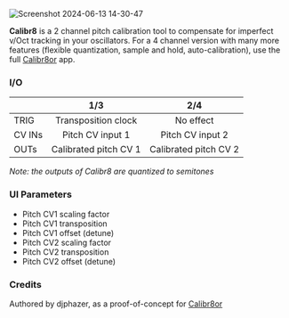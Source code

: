 ![Screenshot 2024-06-13 14-30-47](https://github.com/djphazer/O_C-Phazerville/assets/109086194/4eded94b-8db0-43fb-aaf8-7d6b7305aa81)

**Calibr8** is a 2 channel pitch calibration tool to compensate for imperfect v/Oct tracking in your oscillators. For a 4 channel version with many more features (flexible quantization, sample and hold, auto-calibration), use the full [Calibr8or](Calibr8or) app.

### I/O

|        |          1/3          |          2/4          |
| ------ | :-------------------: | :-------------------: |
| TRIG   |  Transposition clock  |       No effect       |
| CV INs |   Pitch CV input 1    |   Pitch CV input 2    |
| OUTs   | Calibrated pitch CV 1 | Calibrated pitch CV 2 |

_Note: the outputs of Calibr8 are quantized to semitones_

### UI Parameters
* Pitch CV1 scaling factor
* Pitch CV1 transposition
* Pitch CV1 offset (detune)
* Pitch CV2 scaling factor
* Pitch CV2 transposition
* Pitch CV2 offset (detune)

### Credits
Authored by djphazer, as a proof-of-concept for [Calibr8or](Calibr8or)
